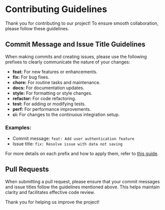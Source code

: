 # Contributing Guidelines

Thank you for contributing to our project! To ensure smooth collaboration, please follow these guidelines.

## Commit Message and Issue Title Guidelines

When making commits and creating issues, please use the following prefixes to clearly communicate the nature of your changes:

- **feat:** For new features or enhancements.
- **fix:** For bug fixes.
- **chore:** For routine tasks and maintenance.
- **docs:** For documentation updates.
- **style:** For formatting or style changes.
- **refactor:** For code refactoring.
- **test:** For adding or modifying tests.
- **perf:** For performance improvements.
- **ci:** For changes to the continuous integration setup.

### Examples:

- Commit message: `feat: Add user authentication feature`
- Issue title: `fix: Resolve issue with data not saving`

For more details on each prefix and how to apply them, refer to [this guide](https://www.conventionalcommits.org/en/v1.0.0/).

## Pull Requests

When submitting a pull request, please ensure that your commit messages and issue titles follow the guidelines mentioned above. This helps maintain clarity and facilitates effective code review.

Thank you for helping us improve the project!
